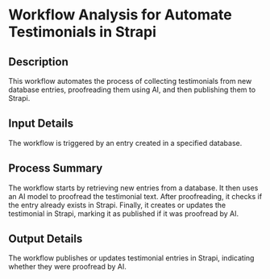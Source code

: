 # Workflow Analysis for Automate Testimonials in Strapi

## Description
This workflow automates the process of collecting testimonials from new database entries, proofreading them using AI, and then publishing them to Strapi.

## Input Details
The workflow is triggered by an entry created in a specified database.

## Process Summary
The workflow starts by retrieving new entries from a database. It then uses an AI model to proofread the testimonial text. After proofreading, it checks if the entry already exists in Strapi. Finally, it creates or updates the testimonial in Strapi, marking it as published if it was proofread by AI.

## Output Details
The workflow publishes or updates testimonial entries in Strapi, indicating whether they were proofread by AI.
